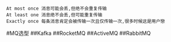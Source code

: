 ````
At most once 消息可能会丢,但绝不会重复传输 
At least one 消息绝不会丢,但可能重复传输
Exactly once 每条消息肯定会被传输一次且仅传输一次,很多时候这是用户戀
````
#MQ选型
##Kafka
##RocketMQ
##ActiveMQ
##RabbitMQ


